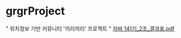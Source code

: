 # grgrProject
" 위치정보 기반 커뮤니티 '끼리끼리' 프로젝트 "
[자바 141기_2조_결과표.pdf](https://github.com/itwillGRGR/grgrProject/files/12915219/141._2._.pdf)
